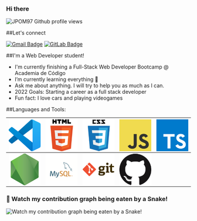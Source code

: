 ### Hi there

<img width="140px" alt="JPOM97 Github profile views" src="https://komarev.com/ghpvc/?username=JPOM97" />

##Let's connect

[![Gmail Badge](https://img.shields.io/badge/-joni.pedro97@gmail.com-c14438?style=flat&logo=Gmail&logoColor=white&link=mailto:joni.pedro97@gmail.com)](mailto:joni.pedro97@gmail.com)   [![GitLab Badge](https://img.shields.io/badge/-João_Marques_[@JPOM97]-c14438?color=F4F4F5&style=flat&logo=gitlab&logoColor=black&link=https://https://gitlab.com/J0M)](https://gitlab.com/J0M) 

##I'm a Web Developer student!

- I'm currently finishing a Full-Stack Web Developer Bootcamp @ Academia de Código
- I’m currently learning everything 🤣
- Ask me about anything. I will try to help you as much as I can.
- 2022 Goals: Starting a career as a full stack developer
- Fun fact: I love cars and playing videogames

##Languages and Tools:

| <img align="left" alt="Visual Studio Code" width="100px" src="https://raw.githubusercontent.com/github/explore/80688e429a7d4ef2fca1e82350fe8e3517d3494d/topics/visual-studio-code/visual-studio-code.png"/> |    <img align="left" alt="HTML5" width="100px" src="https://raw.githubusercontent.com/github/explore/80688e429a7d4ef2fca1e82350fe8e3517d3494d/topics/html/html.png"/>    |      <img align="left" alt="CSS3" width="100px" src="https://raw.githubusercontent.com/github/explore/80688e429a7d4ef2fca1e82350fe8e3517d3494d/topics/css/css.png"/> | <img align="left" alt="JavaScript" width="100px" src="https://raw.githubusercontent.com/github/explore/80688e429a7d4ef2fca1e82350fe8e3517d3494d/topics/javascript/javascript.png"/> | <img align="left" alt="TypeScript" width="100px" src="https://raw.githubusercontent.com/github/explore/80688e429a7d4ef2fca1e82350fe8e3517d3494d/topics/typescript/typescript.png"/> |
| :---------------------------------------------------------------------------------------------------------------------------------------------------------------------------------------------------------- | :----------------------------------------------------------------------------------------------------------------------------------------------------------------------: | -------------------------------------------------------------------------------------------------------------------------------------------------------------------: | ----------------------------------------------------------------------------------------------------------------------------------------------------------------------------------: | ----------------------------------------------------------------------------------------------------------------------------------------------------------------------------------:
| <img align="left" alt="Node.js" width="100px" src="https://raw.githubusercontent.com/github/explore/80688e429a7d4ef2fca1e82350fe8e3517d3494d/topics/nodejs/nodejs.png"/> | <img align="left" alt="MySQL" width="100px" src="https://raw.githubusercontent.com/github/explore/80688e429a7d4ef2fca1e82350fe8e3517d3494d/topics/mysql/mysql.png"/> |                      <img align="left" alt="Git" width="100px" src="https://raw.githubusercontent.com/github/explore/80688e429a7d4ef2fca1e82350fe8e3517d3494d/topics/git/git.png"/> |             <img align="left" alt="GitHub" width="100px" src="https://raw.githubusercontent.com/github/explore/78df643247d429f6cc873026c0622819ad797942/topics/github/github.png"/> |

### :snake: Watch my contribution graph being eaten by a Snake!
![Watch my contribution graph being eaten by a Snake!](https://raw.githubusercontent.com/praveenscience/praveenscience/master/soc/snake.svg)





















